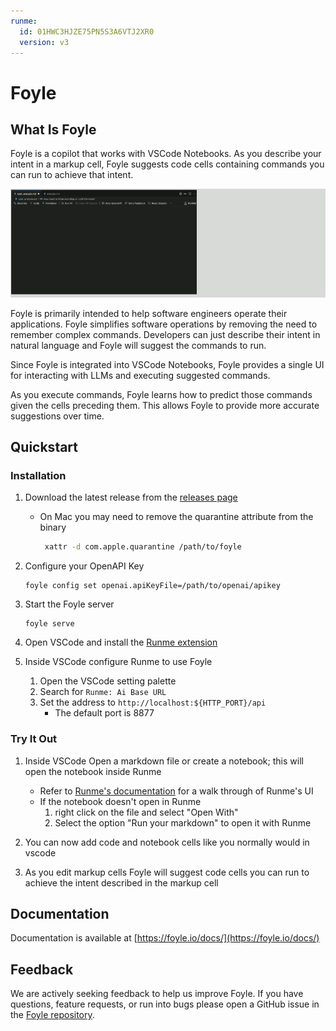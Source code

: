 ```yaml
---
runme:
  id: 01HWC3HJZE75PN5S3A6VTJ2XR0
  version: v3
---
```


# Foyle

## What Is Foyle

Foyle is a copilot that works with VSCode Notebooks. As you describe your intent in a markup
cell, Foyle suggests code cells containing commands you can run to achieve that intent.

![Foyle Ghost Cells](images/foyle_ghost_cells.gif)

Foyle is primarily intended to help software engineers operate their applications. Foyle simplifies
software operations by removing the need to remember complex commands. Developers can just
describe their intent in natural language and Foyle will suggest the commands to run.

Since Foyle is integrated into VSCode Notebooks, Foyle provides a single UI for interacting with LLMs
and executing suggested commands. 

As you execute commands, Foyle learns how to predict those commands given the cells preceding them.
This allows Foyle to provide more accurate suggestions over time.

## Quickstart

### Installation

1. Download the latest release from the [releases page](https://github.com/jlewi/foyle/releases)

   * On Mac you may need to remove the quarantine attribute from the binary
   
     ```bash
      xattr -d com.apple.quarantine /path/to/foyle
     ```

1. Configure your OpenAPI Key
  
   ```
   foyle config set openai.apiKeyFile=/path/to/openai/apikey
   ```

1. Start the Foyle server

   ```
   foyle serve
   ```

1. Open VSCode and install the [Runme extension](https://docs.runme.dev/installation/vscode)


1. Inside VSCode configure Runme to use Foyle

   1. Open the VSCode setting palette
   2. Search for `Runme: Ai Base URL`
   3. Set the address to `http://localhost:${HTTP_PORT}/api`
      * The default port is 8877

### Try It Out

1. Inside VSCode Open a markdown file or create a notebook; this will open the notebook inside Runme

   * Refer to [Runme's documentation](https://docs.runme.dev/installation/installrunme#full-display-of-runmes-action-on-a-markdown-file-in-vs-code) for a walk through
      of Runme's UI
   * If the notebook doesn't open in Runme
      1. right click on the file and select "Open With"
      2. Select the option "Run your markdown" to open it with Runme

1. You can now add code and notebook cells like you normally would in vscode

1. As you edit markup cells Foyle will suggest code cells you can run to achieve the intent described in the markup cell
    
## Documentation

Documentation is available at [https://foyle.io/docs/](https://foyle.io/docs/)

## Feedback

We are actively seeking feedback to help us improve Foyle. If you have questions, feature requests, or run into bugs please open a GitHub issue in the [Foyle repository](https://github.com/jlewi/foyle/issues).